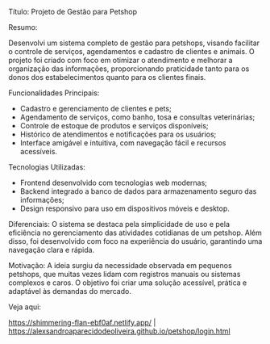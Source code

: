 Título: Projeto de Gestão para Petshop



Resumo:

Desenvolvi um sistema completo de gestão para petshops, visando facilitar o controle de serviços, agendamentos e cadastro de clientes e animais. O projeto foi criado com foco em otimizar o atendimento e melhorar a organização das informações, proporcionando praticidade tanto para os donos dos estabelecimentos quanto para os clientes finais.

Funcionalidades Principais:
- Cadastro e gerenciamento de clientes e pets;
- Agendamento de serviços, como banho, tosa e consultas veterinárias;
- Controle de estoque de produtos e serviços disponíveis;
- Histórico de atendimentos e notificações para os usuários;
- Interface amigável e intuitiva, com navegação fácil e recursos acessíveis.
  
Tecnologias Utilizadas:
- Frontend desenvolvido com tecnologias web modernas;
- Backend integrado a banco de dados para armazenamento seguro das informações;
- Design responsivo para uso em dispositivos móveis e desktop.
  
Diferenciais:
O sistema se destaca pela simplicidade de uso e pela eficiência no gerenciamento das atividades cotidianas de um petshop. Além disso, foi desenvolvido com foco na experiência do usuário, garantindo uma navegação clara e rápida.

Motivação:
A ideia surgiu da necessidade observada em pequenos petshops, que muitas vezes lidam com registros manuais ou sistemas complexos e caros. O objetivo foi criar uma solução acessível, prática e adaptável às demandas do mercado.

Veja aqui:

https://shimmering-flan-ebf0af.netlify.app/ | https://alexsandroaparecidodeoliveira.github.io/petshop/login.html








